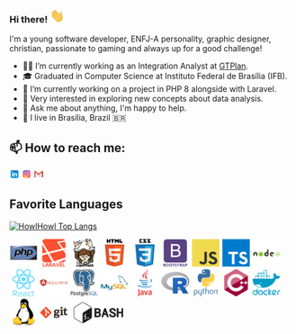 ### Hi there! <img height="25" src="https://github.com/HowlHowl/HowlHowl/blob/main/assets/hi.gif"/>

I'm a young software developer, ENFJ-A personality, graphic designer, christian, passionate to gaming and always up for a good challenge!

- 👨‍💻 I’m currently working as an Integration Analyst at [GTPlan](https://gtplantech.com/).
- 🎓 Graduated in Computer Science at Instituto Federal de Brasília (IFB).
- 🔭 I’m currently working on a project in PHP 8 alongside with Laravel.
- 🌱 Very interested in exploring new concepts about data analysis.
- 💬 Ask me about anything, I'm happy to help.
- 📌 I live in Brasília, Brazil 🇧🇷


📫 How to reach me:
------------

  [<img src="https://github.com/HowlHowl/HowlHowl/blob/main/assets/linkedin.png" width="3.5%"/>](https://www.linkedin.com/in/leonardo-santos-da-silva-198b89180/)
  [<img src="https://github.com/HowlHowl/HowlHowl/blob/main/assets/instagram.png" width="3.5%"/>](https://www.instagram.com/leonardokun2/)
  <a href="mailto:leonardokun@icloud.com"> <img src="https://github.com/HowlHowl/HowlHowl/blob/main/assets/gmail.png" width="3.5%"/> </a>

Favorite Languages
------------

[![HowlHowl Top Langs](https://github-readme-stats.vercel.app/api/top-langs/?username=HowlHowl&layout=compact)](https://github.com/HowlHowl/)

<div>
<img height="50" src="assets/icons/php-original.svg">
<img height="50" src="assets/icons/laravel-plain-wordmark.svg">
<img height="50" src="assets/icons/composer-original.svg">
<img height="50" src="assets/icons/html5-original-wordmark.svg">
<img height="50" src="assets/icons/css3-original-wordmark.svg">
<img height="50" src="assets/icons/bootstrap-plain-wordmark.svg">
<img height="50" src="assets/icons/javascript-original.svg">
<img height="50" src="assets/icons/typescript-original.svg">
<img height="50" src="assets/icons/nodejs-original-wordmark.svg">
<img height="50" src="assets/icons/react-original-wordmark.svg">
<img height="50" src="assets/icons/angularjs-plain-wordmark.svg">
<img height="50" src="assets/icons/postgresql-original-wordmark.svg">
<img height="50" src="assets/icons/mysql-original-wordmark.svg">
<img height="50" src="assets/icons/java-original-wordmark.svg">
<img height="50" src="assets/icons/r-original.svg">
<img height="50" src="assets/icons/python-original-wordmark.svg">
<img height="50" src="assets/icons/cplusplus-original.svg">
<img height="50" src="assets/icons/docker-plain-wordmark.svg">
<img height="50" src="assets/icons/linux-original.svg">
<img height="50" src="assets/icons/git-original-wordmark.svg">
<img height="50" src="assets/icons/gnu_bash-ar21.svg">
</div>